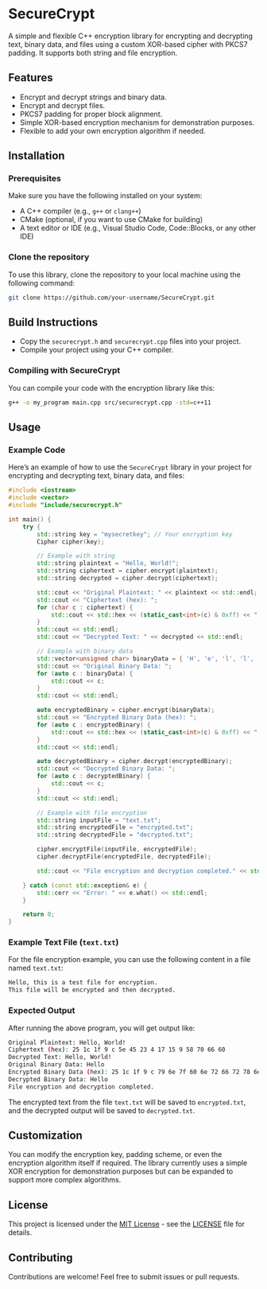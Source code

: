 # SecureCrypt

A simple and flexible C++ encryption library for encrypting and decrypting text, binary data, and files using a custom XOR-based cipher with PKCS7 padding. It supports both string and file encryption.

## Features

- Encrypt and decrypt strings and binary data.
- Encrypt and decrypt files.
- PKCS7 padding for proper block alignment.
- Simple XOR-based encryption mechanism for demonstration purposes.
- Flexible to add your own encryption algorithm if needed.

## Installation

### Prerequisites

Make sure you have the following installed on your system:

- A C++ compiler (e.g., `g++` or `clang++`)
- CMake (optional, if you want to use CMake for building)
- A text editor or IDE (e.g., Visual Studio Code, Code::Blocks, or any other IDE)

### Clone the repository

To use this library, clone the repository to your local machine using the following command:

```bash
git clone https://github.com/your-username/SecureCrypt.git
```

## Build Instructions

- Copy the `securecrypt.h` and `securecrypt.cpp` files into your project.
- Compile your project using your C++ compiler.

### Compiling with SecureCrypt

You can compile your code with the encryption library like this:

```bash
g++ -o my_program main.cpp src/securecrypt.cpp -std=c++11
```

## Usage

### Example Code

Here’s an example of how to use the `SecureCrypt` library in your project for encrypting and decrypting text, binary data, and files:

```c++
#include <iostream>
#include <vector>
#include "include/securecrypt.h"

int main() {
    try {
        std::string key = "mysecretkey"; // Your encryption key
        Cipher cipher(key);

        // Example with string
        std::string plaintext = "Hello, World!";
        std::string ciphertext = cipher.encrypt(plaintext);
        std::string decrypted = cipher.decrypt(ciphertext);

        std::cout << "Original Plaintext: " << plaintext << std::endl;
        std::cout << "Ciphertext (hex): ";
        for (char c : ciphertext) {
            std::cout << std::hex << (static_cast<int>(c) & 0xff) << " ";
        }
        std::cout << std::endl;
        std::cout << "Decrypted Text: " << decrypted << std::endl;

        // Example with binary data
        std::vector<unsigned char> binaryData = { 'H', 'e', 'l', 'l', 'o' };
        std::cout << "Original Binary Data: ";
        for (auto c : binaryData) {
            std::cout << c;
        }
        std::cout << std::endl;

        auto encryptedBinary = cipher.encrypt(binaryData);
        std::cout << "Encrypted Binary Data (hex): ";
        for (auto c : encryptedBinary) {
            std::cout << std::hex << (static_cast<int>(c) & 0xff) << " ";
        }
        std::cout << std::endl;

        auto decryptedBinary = cipher.decrypt(encryptedBinary);
        std::cout << "Decrypted Binary Data: ";
        for (auto c : decryptedBinary) {
            std::cout << c;
        }
        std::cout << std::endl;

        // Example with file encryption
        std::string inputFile = "text.txt";
        std::string encryptedFile = "encrypted.txt";
        std::string decryptedFile = "decrypted.txt";

        cipher.encryptFile(inputFile, encryptedFile);
        cipher.decryptFile(encryptedFile, decryptedFile);

        std::cout << "File encryption and decryption completed." << std::endl;

    } catch (const std::exception& e) {
        std::cerr << "Error: " << e.what() << std::endl;
    }

    return 0;
}
```

### Example Text File (`text.txt`)

For the file encryption example, you can use the following content in a file named `text.txt`:

```txt
Hello, this is a test file for encryption.
This file will be encrypted and then decrypted.
```

### Expected Output

After running the above program, you will get output like:

```bash
Original Plaintext: Hello, World!
Ciphertext (hex): 25 1c 1f 9 c 5e 45 23 4 17 15 9 58 70 66 60
Decrypted Text: Hello, World!
Original Binary Data: Hello
Encrypted Binary Data (hex): 25 1c 1f 9 c 79 6e 7f 60 6e 72 66 72 78 6e 68
Decrypted Binary Data: Hello
File encryption and decryption completed.
```

The encrypted text from the file `text.txt` will be saved to `encrypted.txt`, and the decrypted output will be saved to `decrypted.txt`.

## Customization

You can modify the encryption key, padding scheme, or even the encryption algorithm itself if required. The library currently uses a simple XOR encryption for demonstration purposes but can be expanded to support more complex algorithms.

## License

This project is licensed under the [MIT License](LICENSE) - see the [LICENSE](LICENSE) file for details.

## Contributing

Contributions are welcome! Feel free to submit issues or pull requests.
